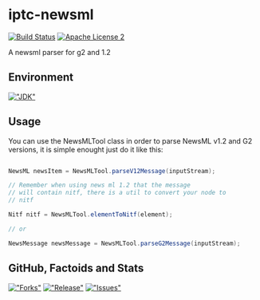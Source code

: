 # iptc-newsml

[![Build Status](https://api.travis-ci.org/gextech/iptc-newsml.svg)](https://travis-ci.org/gextech/iptc-newsml)
[![Apache License 2](https://img.shields.io/badge/license-ASF2-blue.svg?style=flat)](http://www.apache.org/licenses/LICENSE-2.0.txt)


A newsml parser for g2 and 1.2

## Environment

[!["JDK"](https://img.shields.io/badge/JDK-8.0+-F30000.svg?style=flat)](http://www.oracle.com/technetwork/java/javase/downloads/jdk8-downloads-2133151.html)

## Usage

You can use the NewsMLTool class in order to parse NewsML v1.2 and G2 versions, it is simple enought just do it like this:

```java

NewsML newsItem = NewsMLTool.parseV12Message(inputStream);

// Remember when using news ml 1.2 that the message
// will contain nitf, there is a util to convert your node to
// nitf

Nitf nitf = NewsMLTool.elementToNitf(element);

// or 

NewsMessage newsMessage = NewsMLTool.parseG2Message(inputStream);


```

## GitHub, Factoids and Stats

[!["Forks"](https://img.shields.io/github/forks/gextech/iptc-newsml.svg?style=flat)](https://github.com/gextech/iptc-newsml/network)
[!["Release"](https://img.shields.io/github/release/gextech/iptc-newsml.svg?style=flat)](https://github.com/gextech/iptc-newsml/releases)
[!["Issues"](https://img.shields.io/github/issues/gextech/iptc-newsml.svg?style=flat)](https://github.com/gextech/iptc-newsml/issues)

